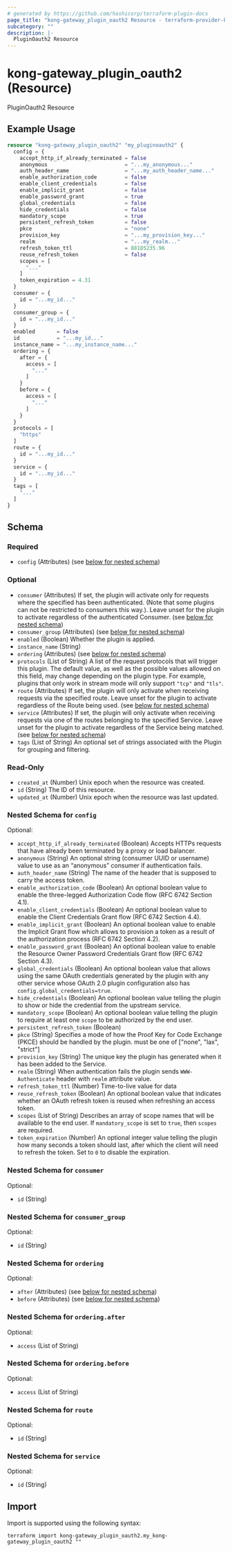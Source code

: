 ```yaml
---
# generated by https://github.com/hashicorp/terraform-plugin-docs
page_title: "kong-gateway_plugin_oauth2 Resource - terraform-provider-kong-gateway"
subcategory: ""
description: |-
  PluginOauth2 Resource
---
```


# kong-gateway_plugin_oauth2 (Resource)

PluginOauth2 Resource

## Example Usage

```terraform
resource "kong-gateway_plugin_oauth2" "my_pluginoauth2" {
  config = {
    accept_http_if_already_terminated = false
    anonymous                         = "...my_anonymous..."
    auth_header_name                  = "...my_auth_header_name..."
    enable_authorization_code         = false
    enable_client_credentials         = false
    enable_implicit_grant             = false
    enable_password_grant             = true
    global_credentials                = false
    hide_credentials                  = false
    mandatory_scope                   = true
    persistent_refresh_token          = false
    pkce                              = "none"
    provision_key                     = "...my_provision_key..."
    realm                             = "...my_realm..."
    refresh_token_ttl                 = 88185235.96
    reuse_refresh_token               = false
    scopes = [
      "..."
    ]
    token_expiration = 4.31
  }
  consumer = {
    id = "...my_id..."
  }
  consumer_group = {
    id = "...my_id..."
  }
  enabled       = false
  id            = "...my_id..."
  instance_name = "...my_instance_name..."
  ordering = {
    after = {
      access = [
        "..."
      ]
    }
    before = {
      access = [
        "..."
      ]
    }
  }
  protocols = [
    "https"
  ]
  route = {
    id = "...my_id..."
  }
  service = {
    id = "...my_id..."
  }
  tags = [
    "..."
  ]
}
```

<!-- schema generated by tfplugindocs -->
## Schema

### Required

- `config` (Attributes) (see [below for nested schema](#nestedatt--config))

### Optional

- `consumer` (Attributes) If set, the plugin will activate only for requests where the specified has been authenticated. (Note that some plugins can not be restricted to consumers this way.). Leave unset for the plugin to activate regardless of the authenticated Consumer. (see [below for nested schema](#nestedatt--consumer))
- `consumer_group` (Attributes) (see [below for nested schema](#nestedatt--consumer_group))
- `enabled` (Boolean) Whether the plugin is applied.
- `instance_name` (String)
- `ordering` (Attributes) (see [below for nested schema](#nestedatt--ordering))
- `protocols` (List of String) A list of the request protocols that will trigger this plugin. The default value, as well as the possible values allowed on this field, may change depending on the plugin type. For example, plugins that only work in stream mode will only support `"tcp"` and `"tls"`.
- `route` (Attributes) If set, the plugin will only activate when receiving requests via the specified route. Leave unset for the plugin to activate regardless of the Route being used. (see [below for nested schema](#nestedatt--route))
- `service` (Attributes) If set, the plugin will only activate when receiving requests via one of the routes belonging to the specified Service. Leave unset for the plugin to activate regardless of the Service being matched. (see [below for nested schema](#nestedatt--service))
- `tags` (List of String) An optional set of strings associated with the Plugin for grouping and filtering.

### Read-Only

- `created_at` (Number) Unix epoch when the resource was created.
- `id` (String) The ID of this resource.
- `updated_at` (Number) Unix epoch when the resource was last updated.

<a id="nestedatt--config"></a>
### Nested Schema for `config`

Optional:

- `accept_http_if_already_terminated` (Boolean) Accepts HTTPs requests that have already been terminated by a proxy or load balancer.
- `anonymous` (String) An optional string (consumer UUID or username) value to use as an “anonymous” consumer if authentication fails.
- `auth_header_name` (String) The name of the header that is supposed to carry the access token.
- `enable_authorization_code` (Boolean) An optional boolean value to enable the three-legged Authorization Code flow (RFC 6742 Section 4.1).
- `enable_client_credentials` (Boolean) An optional boolean value to enable the Client Credentials Grant flow (RFC 6742 Section 4.4).
- `enable_implicit_grant` (Boolean) An optional boolean value to enable the Implicit Grant flow which allows to provision a token as a result of the authorization process (RFC 6742 Section 4.2).
- `enable_password_grant` (Boolean) An optional boolean value to enable the Resource Owner Password Credentials Grant flow (RFC 6742 Section 4.3).
- `global_credentials` (Boolean) An optional boolean value that allows using the same OAuth credentials generated by the plugin with any other service whose OAuth 2.0 plugin configuration also has `config.global_credentials=true`.
- `hide_credentials` (Boolean) An optional boolean value telling the plugin to show or hide the credential from the upstream service.
- `mandatory_scope` (Boolean) An optional boolean value telling the plugin to require at least one `scope` to be authorized by the end user.
- `persistent_refresh_token` (Boolean)
- `pkce` (String) Specifies a mode of how the Proof Key for Code Exchange (PKCE) should be handled by the plugin. must be one of ["none", "lax", "strict"]
- `provision_key` (String) The unique key the plugin has generated when it has been added to the Service.
- `realm` (String) When authentication fails the plugin sends `WWW-Authenticate` header with `realm` attribute value.
- `refresh_token_ttl` (Number) Time-to-live value for data
- `reuse_refresh_token` (Boolean) An optional boolean value that indicates whether an OAuth refresh token is reused when refreshing an access token.
- `scopes` (List of String) Describes an array of scope names that will be available to the end user. If `mandatory_scope` is set to `true`, then `scopes` are required.
- `token_expiration` (Number) An optional integer value telling the plugin how many seconds a token should last, after which the client will need to refresh the token. Set to `0` to disable the expiration.


<a id="nestedatt--consumer"></a>
### Nested Schema for `consumer`

Optional:

- `id` (String)


<a id="nestedatt--consumer_group"></a>
### Nested Schema for `consumer_group`

Optional:

- `id` (String)


<a id="nestedatt--ordering"></a>
### Nested Schema for `ordering`

Optional:

- `after` (Attributes) (see [below for nested schema](#nestedatt--ordering--after))
- `before` (Attributes) (see [below for nested schema](#nestedatt--ordering--before))

<a id="nestedatt--ordering--after"></a>
### Nested Schema for `ordering.after`

Optional:

- `access` (List of String)


<a id="nestedatt--ordering--before"></a>
### Nested Schema for `ordering.before`

Optional:

- `access` (List of String)



<a id="nestedatt--route"></a>
### Nested Schema for `route`

Optional:

- `id` (String)


<a id="nestedatt--service"></a>
### Nested Schema for `service`

Optional:

- `id` (String)

## Import

Import is supported using the following syntax:

```shell
terraform import kong-gateway_plugin_oauth2.my_kong-gateway_plugin_oauth2 ""
```
